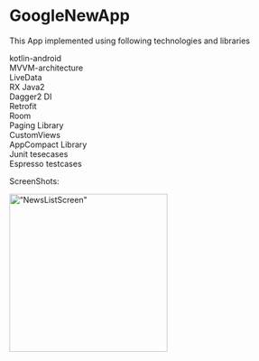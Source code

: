 # GoogleNewApp
This App implemented using following technologies and libraries

kotlin-android<br>
MVVM-architecture<br>
LiveData<br>
RX Java2<br>
Dagger2 DI<br>
Retrofit<br>
Room<br>
Paging Library<br>
CustomViews<br>
AppCompact Library<br>
Junit tesecases<br>
Espresso testcases<br>

ScreenShots:
<p >
  <img src="https://user-images.githubusercontent.com/2506261/49636565-42f50580-fa03-11e8-886e-29cc51fd586f.gif" width="280" title=“NewsListScreen">
</p>
